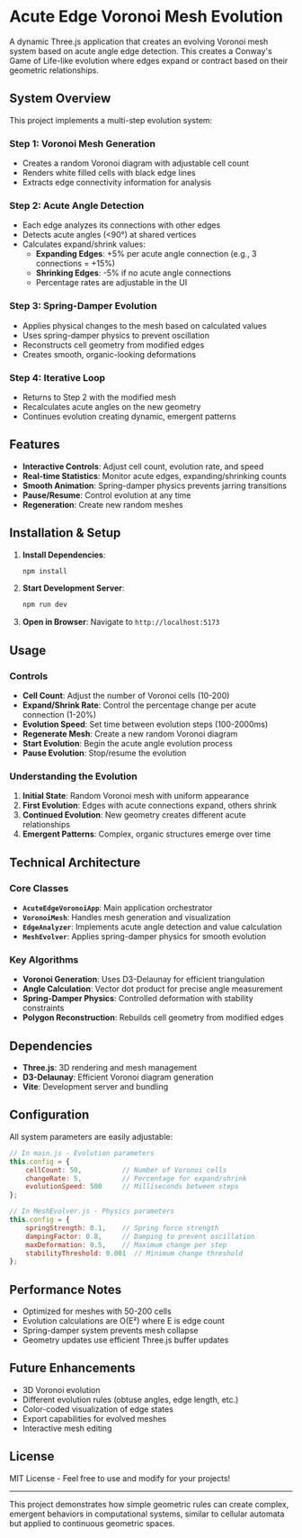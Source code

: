 # Acute Edge Voronoi Mesh Evolution

A dynamic Three.js application that creates an evolving Voronoi mesh system based on acute angle edge detection. This creates a Conway's Game of Life-like evolution where edges expand or contract based on their geometric relationships.

## System Overview

This project implements a multi-step evolution system:

### Step 1: Voronoi Mesh Generation
- Creates a random Voronoi diagram with adjustable cell count
- Renders white filled cells with black edge lines
- Extracts edge connectivity information for analysis

### Step 2: Acute Angle Detection
- Each edge analyzes its connections with other edges
- Detects acute angles (<90°) at shared vertices
- Calculates expand/shrink values:
  - **Expanding Edges**: +5% per acute angle connection (e.g., 3 connections = +15%)
  - **Shrinking Edges**: -5% if no acute angle connections
  - Percentage rates are adjustable in the UI

### Step 3: Spring-Damper Evolution
- Applies physical changes to the mesh based on calculated values
- Uses spring-damper physics to prevent oscillation
- Reconstructs cell geometry from modified edges
- Creates smooth, organic-looking deformations

### Step 4: Iterative Loop
- Returns to Step 2 with the modified mesh
- Recalculates acute angles on the new geometry
- Continues evolution creating dynamic, emergent patterns

## Features

- **Interactive Controls**: Adjust cell count, evolution rate, and speed
- **Real-time Statistics**: Monitor acute edges, expanding/shrinking counts
- **Smooth Animation**: Spring-damper physics prevents jarring transitions
- **Pause/Resume**: Control evolution at any time
- **Regeneration**: Create new random meshes

## Installation & Setup

1. **Install Dependencies**:
   ```bash
   npm install
   ```

2. **Start Development Server**:
   ```bash
   npm run dev
   ```

3. **Open in Browser**: Navigate to `http://localhost:5173`

## Usage

### Controls
- **Cell Count**: Adjust the number of Voronoi cells (10-200)
- **Expand/Shrink Rate**: Control the percentage change per acute connection (1-20%)
- **Evolution Speed**: Set time between evolution steps (100-2000ms)
- **Regenerate Mesh**: Create a new random Voronoi diagram
- **Start Evolution**: Begin the acute angle evolution process
- **Pause Evolution**: Stop/resume the evolution

### Understanding the Evolution

1. **Initial State**: Random Voronoi mesh with uniform appearance
2. **First Evolution**: Edges with acute connections expand, others shrink
3. **Continued Evolution**: New geometry creates different acute relationships
4. **Emergent Patterns**: Complex, organic structures emerge over time

## Technical Architecture

### Core Classes

- **`AcuteEdgeVoronoiApp`**: Main application orchestrator
- **`VoronoiMesh`**: Handles mesh generation and visualization
- **`EdgeAnalyzer`**: Implements acute angle detection and value calculation
- **`MeshEvolver`**: Applies spring-damper physics for smooth evolution

### Key Algorithms

- **Voronoi Generation**: Uses D3-Delaunay for efficient triangulation
- **Angle Calculation**: Vector dot product for precise angle measurement
- **Spring-Damper Physics**: Controlled deformation with stability constraints
- **Polygon Reconstruction**: Rebuilds cell geometry from modified edges

## Dependencies

- **Three.js**: 3D rendering and mesh management
- **D3-Delaunay**: Efficient Voronoi diagram generation
- **Vite**: Development server and bundling

## Configuration

All system parameters are easily adjustable:

```javascript
// In main.js - Evolution parameters
this.config = {
    cellCount: 50,          // Number of Voronoi cells
    changeRate: 5,          // Percentage for expand/shrink
    evolutionSpeed: 500     // Milliseconds between steps
};

// In MeshEvolver.js - Physics parameters
this.config = {
    springStrength: 0.1,    // Spring force strength
    dampingFactor: 0.8,     // Damping to prevent oscillation
    maxDeformation: 0.5,    // Maximum change per step
    stabilityThreshold: 0.001  // Minimum change threshold
};
```

## Performance Notes

- Optimized for meshes with 50-200 cells
- Evolution calculations are O(E²) where E is edge count
- Spring-damper system prevents mesh collapse
- Geometry updates use efficient Three.js buffer updates

## Future Enhancements

- 3D Voronoi evolution
- Different evolution rules (obtuse angles, edge length, etc.)
- Color-coded visualization of edge states
- Export capabilities for evolved meshes
- Interactive mesh editing

## License

MIT License - Feel free to use and modify for your projects!

---

This project demonstrates how simple geometric rules can create complex, emergent behaviors in computational systems, similar to cellular automata but applied to continuous geometric spaces. 
